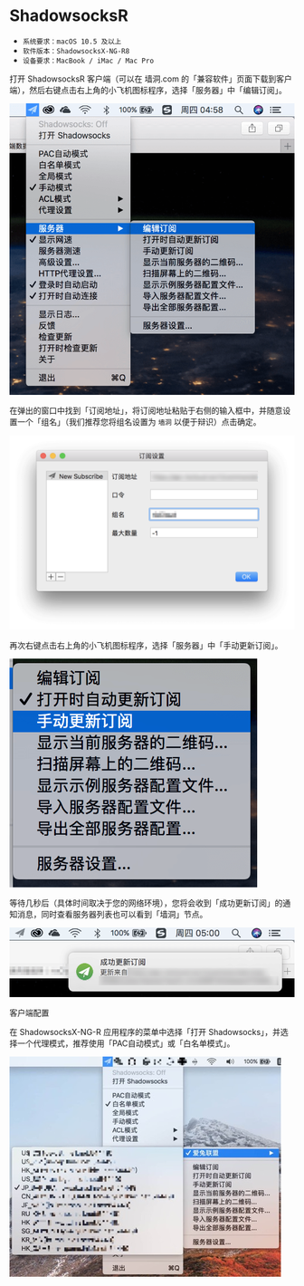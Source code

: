 # ShadowsocksR

* `系统要求：macOS 10.5 及以上`
* `软件版本：ShadowsocksX-NG-R8`
* `设备要求：MacBook / iMac / Mac Pro`



打开 ShadowsocksR 客户端（可以在 墙洞.com 的「兼容软件」页面下载到客户端），然后右键点击右上角的小飞机图标程序，选择「服务器」中「编辑订阅」。

![](../../../.gitbook/assets/ssr-macos-4.png)

在弹出的窗口中找到「订阅地址」，将订阅地址粘贴于右侧的输入框中，并随意设置一个「组名」（我们推荐您将组名设置为 `墙洞` 以便于辩识）点击确定。

![](../../../.gitbook/assets/ssr-macos-5.png)

再次右键点击右上角的小飞机图标程序，选择「服务器」中「手动更新订阅」。

![](../../../.gitbook/assets/ssr-macos-6.png)

等待几秒后（具体时间取决于您的网络环境），您将会收到「成功更新订阅」的通知消息，同时查看服务器列表也可以看到「墙洞」节点。

![](../../../.gitbook/assets/ssr-macos-7.png)



客户端配置

在 ShadowsocksX-NG-R 应用程序的菜单中选择「打开 Shadowsocks」，并选择一个代理模式，推荐使用「PAC自动模式」或「白名单模式」。

![](../../../.gitbook/assets/macos5.jpeg)

